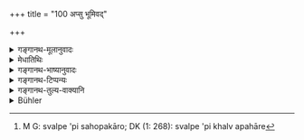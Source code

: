 +++
title = "100 अप्सु भूमिवद्"

+++

<details><summary>गङ्गानथ-मूलानुवादः</summary>

‘That concerning water they declare to be similar to that concerning land; as also that relating to the sexual enjoyment of women, and to gems, water-born as well as granitic.’—(100)
</details>

<details><summary>मेधातिथिः</summary>

कूपतडागादिस्थे महति जले स्वल्पे वा[^३३७] **भूमिवद्** दोषः । **स्त्रीणां भोगे च मैथुना**ख्ये- केनेयं स्त्री भुक्ता मैथुनधर्मेणेति । **अब्जेषु रत्नेषु** मनयो रत्नानि मुक्ताद्याः । **अश्ममयेषु** वैडूर्यादिषु । **रत्नेष्व्** इति संबध्यते । द्विविधान्य् एव रत्नानि जलजान्य् अश्ममयानि च । अतो रत्नग्रहण एव कर्तव्ये विशेषणद्वयोपादानं श्लोकपूरणार्थम् । अद्भ्यो जातान्य् **अब्जानि** । अश्मनो विकारा **अश्ममयानि** ॥ ८.१०० ॥


[^३३७]:
     M G: svalpe 'pi sahopakāro; DK (1: 268): svalpe 'pi khalv apahāre



## ०२
</details>

<details><summary>गङ्गानथ-भाष्यानुवादः</summary>

The sin accruing from false evidence relating to the water—much or little—contained in wells, tanks and other reservoirs—is similar to that in the ease of land.

‘*Sexual enjoyment of women*’;—*i.e*., in answer to the question—‘by whom has this woman been ravished sexually.’

‘*Water-born gems*,’—such as the pearl;—‘*granitic gems*’—the emerald and the like;—the term ‘*gems*’ being construed both ways. There are various kinds of gems, waterborn and granitic; hence all that was necessary was to mention the ‘*gems*’ only; and the mention of the qualifying epithet must he taken only as serving the purpose of filling up the metre.

‘*Water-born*’—produced in water.

‘*Granitic*’—formed from stones.—(100)
</details>

<details><summary>गङ्गानथ-टिप्पन्यः</summary>

This verse is quoted in *Smṛticandrikā* (Vyavahāra, p. 205),—and in
*Kṛtyakalpataru*.
</details>

<details><summary>गङ्गानथ-तुल्य-वाक्यानि</summary>

*Gautama* (13.18-19).—‘By false evidence regarding water, one incurs the
same guilt as in that regarding land; likewise by false evidence
regarding criminal intercourse.’
</details>

<details><summary>Bühler</summary>

100	'They declare (false evidence) concerning water, concerning the carnal enjoyment of women, and concerning all gems, produced in water, or consisting of stones (to be) equally (wicked) as a lie concerning land.
</details>
